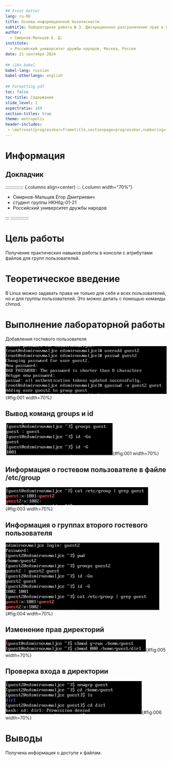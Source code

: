 ```yaml
---
## Front matter
lang: ru-RU
title: Основы информационной безопасности
subtitle: Лабораторная работа № 3. Дискреционное разграничение прав в Linux. Два пользователя
author:
  - Смирнов-Мальцев Е. Д.
institute:
  - Российский университет дружбы народов, Москва, Россия
date: 21 сентября 2024

## i18n babel
babel-lang: russian
babel-otherlangs: english

## Formatting pdf
toc: false
toc-title: Содержание
slide_level: 2
aspectratio: 169
section-titles: true
theme: metropolis
header-includes:
 - \metroset{progressbar=frametitle,sectionpage=progressbar,numbering=fraction}
---
```


# Информация

## Докладчик

:::::::::::::: {.columns align=center}
::: {.column width="70%"}

  * Смирнов-Мальцев Егор Дмитриевич
  * студент группы НКНбд-01-21
  * Российский университет дружбы народов
  
:::
::::::::::::::

# Цель работы

Получение практических навыков работы в консоли с атрибутами файлов для групп пользователей.

# Теоретическое введение

В Linux можно задавать права не только для себя и всех пользователей, но и для группы пользователей. Это можно делать с помощью команды chmod.

# Выполнение лабораторной работы

Добавления гостевого пользователя

![](image/1.png){#fig:001 width=70%}

## Вывод команд groups и id

![](image/2.png){#fig:001 width=70%}

## Информация о гостевом пользователе в файле /etc/group

![Информация о гостевом пользователе](image/3.png){#fig:003 width=70%}

## Информация о группах второго гостевого пользователя

![](image/4.png){#fig:004 width=70%}

## Изменение прав директорий

![](image/5.png){#fig:005 width=70%}

## Проверка входа в директории

![](image/6.png){#fig:006 width=70%}

# Выводы

Получена информация о доступе к файлам.
